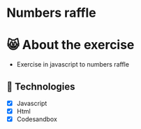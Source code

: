 # Numbers raffle
# 😸 About the exercise 

- Exercise in javascript to numbers raffle

## 🚀 Technologies

- [x] Javascript
- [x] Html
- [x] Codesandbox
